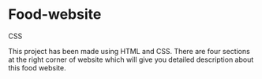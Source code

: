 # Food-website
CSS

This project has been made using HTML and CSS.
There are four sections at the right corner of website which will give you detailed description about this food website.
